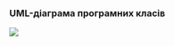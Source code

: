 ### UML-діаграма програмних класів

![]([https://github.com/oleksandrblazhko/ai204-ozarchuk/blob/laboratory-work-6/2-SoftwareDesign/2.5-UMLProgramClasses/UMLProgramClasses.jpg](https://github.com/oleksandrblazhko/ai203-sultanov/blob/Ai203_sultanov_with_laboratory_work_6/2-SoftwareDesign/2.5-UMLProgramClasses/UML-diagram_of_program_classes.drawio.png))
